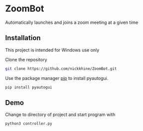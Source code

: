 
# ZoomBot
Automatically launches and joins a zoom meeting at a given time
## Installation

This project is intended for Windows use only

Clone the repository


```bash
git clone https://github.com/nickkhine/ZoomBot.git
```

Use the package manager [pip](https://pip.pypa.io/en/stable/) to install pyautogui.

```bash
pip install pyautogui
```


## Demo
Change to directory of project and start program with
```bash
python3 controller.py
```


